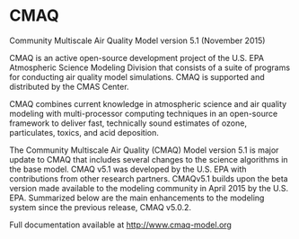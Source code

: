 CMAQ
====

Community Multiscale Air Quality Model version 5.1 (November 2015)

CMAQ is an active open-source development project of the U.S. EPA Atmospheric Science Modeling Division 
that consists of a suite of programs for conducting air quality model simulations. 
CMAQ is supported and distributed by the CMAS Center.

CMAQ combines current knowledge in atmospheric science and air quality modeling with multi-processor 
computing techniques in an open-source framework to deliver fast, technically sound estimates of ozone, 
particulates, toxics, and acid deposition.

The Community Multiscale Air Quality (CMAQ) Model version 5.1 is major update to CMAQ that includes 
several changes to the science algorithms in the base model. CMAQ v5.1 was developed by the U.S. EPA with 
contributions from other research partners. CMAQv5.1 builds upon the beta version made available to the 
modeling community in April 2015 by the U.S. EPA. Summarized below are the main enhancements to the 
modeling system since the previous release, CMAQ v5.0.2. 

Full documentation available at http://www.cmaq-model.org
